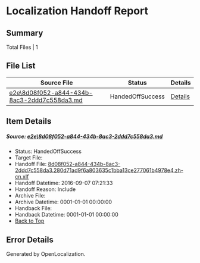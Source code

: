 # <a name='report-top'></a> Localization Handoff Report

## Summary
 Total Files | 1

## File List
 Source File | Status | Details 
 ----------- | ------ | ------- 
 [e2e\8d08f052-a844-434b-8ac3-2ddd7c558da3.md](https://github.com/OpenLocalizationTestOrg/ol-test0/blob/aaaff0629d1b90ec90868b2804bd3281d3884487/e2e/8d08f052-a844-434b-8ac3-2ddd7c558da3.md) | HandedOffSuccess | [Details](#dba7c9bad75240afd13c54c6c7303582221617c51)

## Item Details
##### <a name='dba7c9bad75240afd13c54c6c7303582221617c51'></a> Source: [e2e\8d08f052-a844-434b-8ac3-2ddd7c558da3.md](https://github.com/OpenLocalizationTestOrg/ol-test0/blob/aaaff0629d1b90ec90868b2804bd3281d3884487/e2e/8d08f052-a844-434b-8ac3-2ddd7c558da3.md)
* Status: HandedOffSuccess
* Target File: 
* Handoff File: [8d08f052-a844-434b-8ac3-2ddd7c558da3.280d71ad9f6a803635c1bba13ce277061b4978e4.zh-cn.xlf](https://github.com/OpenLocalizationTestOrg/ol-test0-handoff/blob/b563c6029b60f3da63d7e1744659612fc8f1fb61/ol-handoff/OpenLocalizationTestOrg/ol-test0-zhcn/ci/ht/8d08f052-a844-434b-8ac3-2ddd7c558da3.280d71ad9f6a803635c1bba13ce277061b4978e4.zh-cn.xlf)
* Handoff Datetime: 2016-09-07 07:21:33
* Handoff Reason: Include
* Archive File: 
* Archive Datetime: 0001-01-01 00:00:00
* Handback File: 
* Handback Datetime: 0001-01-01 00:00:00
* [Back to Top](#report-top)


## Error Details

Generated by OpenLocalization.

